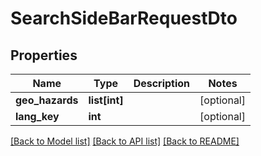# SearchSideBarRequestDto

## Properties
Name | Type | Description | Notes
------------ | ------------- | ------------- | -------------
**geo_hazards** | **list[int]** |  | [optional] 
**lang_key** | **int** |  | [optional] 

[[Back to Model list]](../README.md#documentation-for-models) [[Back to API list]](../README.md#documentation-for-api-endpoints) [[Back to README]](../README.md)

